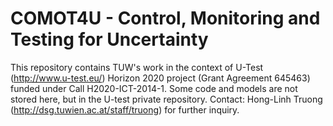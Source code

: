 # COMOT4U - Control, Monitoring and Testing for Uncertainty
This repository contains TUW's work in the context of U-Test (http://www.u-test.eu/) Horizon 2020 project (Grant Agreement 645463) funded under Call H2020-ICT-2014-1.
Some code and models are not stored here, but in the U-test private repository. 
Contact: Hong-Linh Truong (http://dsg.tuwien.ac.at/staff/truong) for further inquiry.
